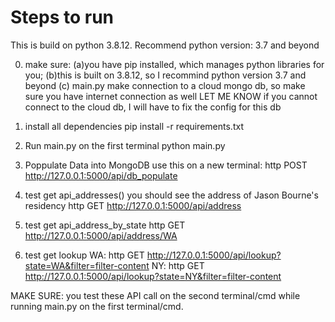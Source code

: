 
# Steps to run 
This is build on python 3.8.12. Recommend python version: 3.7 and beyond

0. make sure: 
(a)you have pip installed, which manages python libraries for you; 
(b)this is built on 3.8.12, so I recommind python version 3.7 and beyond
(c) main.py make connection to a cloud mongo db, so make sure you have internet connection as well
LET ME KNOW if you cannot connect to the cloud db, I will have to fix the config for this db

1. install all dependencies
pip install -r requirements.txt

2. Run main.py on the first terminal
python main.py

3. Poppulate Data into MongoDB
use this on a new terminal: 
http POST http://127.0.0.1:5000/api/db_populate

4. test get api_addresses()
you should see the address of Jason Bourne's residency
http GET http://127.0.0.1:5000/api/address

5. test get api_address_by_state
http GET http://127.0.0.1:5000/api/address/WA

6. test get lookup
WA: 
http GET http://127.0.0.1:5000/api/lookup?state=WA&filter=filter-content
NY:
http GET http://127.0.0.1:5000/api/lookup?state=NY&filter=filter-content

MAKE SURE: you test these API call on the second terminal/cmd while running main.py on the first terminal/cmd. 







